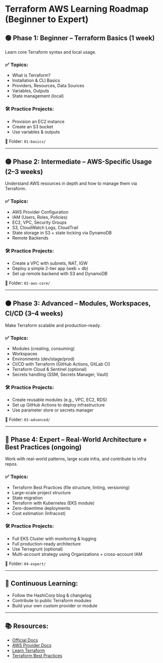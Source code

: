 
# Terraform AWS Learning Roadmap (Beginner to Expert)

## 🟢 Phase 1: Beginner – Terraform Basics (1 week)
Learn core Terraform syntax and local usage.

### ✅ Topics:
- What is Terraform?
- Installation & CLI Basics
- Providers, Resources, Data Sources
- Variables, Outputs
- State management (local)

### 🛠️ Practice Projects:
- Provision an EC2 instance
- Create an S3 bucket
- Use variables & outputs

📁 Folder: `01-basics/`

---

## 🟡 Phase 2: Intermediate – AWS-Specific Usage (2–3 weeks)
Understand AWS resources in depth and how to manage them via Terraform.

### ✅ Topics:
- AWS Provider Configuration
- IAM (Users, Roles, Policies)
- EC2, VPC, Security Groups
- S3, CloudWatch Logs, CloudTrail
- State storage in S3 + state locking via DynamoDB
- Remote Backends

### 🛠️ Practice Projects:
- Create a VPC with subnets, NAT, IGW
- Deploy a simple 2-tier app (web + db)
- Set up remote backend with S3 and DynamoDB

📁 Folder: `02-aws-core/`

---

## 🟠 Phase 3: Advanced – Modules, Workspaces, CI/CD (3–4 weeks)
Make Terraform scalable and production-ready.

### ✅ Topics:
- Modules (creating, consuming)
- Workspaces
- Environments (dev/stage/prod)
- CI/CD with Terraform (GitHub Actions, GitLab CI)
- Terraform Cloud & Sentinel (optional)
- Secrets handling (SSM, Secrets Manager, Vault)

### 🛠️ Practice Projects:
- Create reusable modules (e.g., VPC, EC2, RDS)
- Set up GitHub Actions to deploy infrastructure
- Use parameter store or secrets manager

📁 Folder: `03-advanced/`

---

## 🔴 Phase 4: Expert – Real-World Architecture + Best Practices (ongoing)
Work with real-world patterns, large scale infra, and contribute to infra repos.

### ✅ Topics:
- Terraform Best Practices (file structure, linting, versioning)
- Large-scale project structure
- State migration
- Terraform with Kubernetes (EKS module)
- Zero-downtime deployments
- Cost estimation (Infracost)

### 🛠️ Practice Projects:
- Full EKS Cluster with monitoring & logging
- Full production-ready architecture
- Use Terragrunt (optional)
- Multi-account strategy using Organizations + cross-account IAM

📁 Folder: `04-expert/`

---

## 🧠 Continuous Learning:
- Follow the HashiCorp blog & changelog
- Contribute to public Terraform modules
- Build your own custom provider or module

---

## 📚 Resources:
- [Official Docs](https://developer.hashicorp.com/terraform/docs)
- [AWS Provider Docs](https://registry.terraform.io/providers/hashicorp/aws/latest/docs)
- [Learn Terraform](https://learn.hashicorp.com/collections/terraform/aws-get-started)
- [Terraform Best Practices](https://www.terraform-best-practices.com/)
